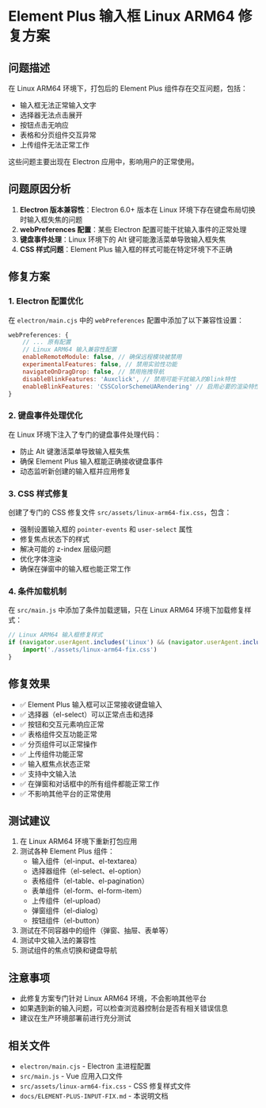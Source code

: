 # Element Plus 输入框 Linux ARM64 修复方案

## 问题描述

在 Linux ARM64 环境下，打包后的 Element Plus 组件存在交互问题，包括：
- 输入框无法正常输入文字
- 选择器无法点击展开
- 按钮点击无响应
- 表格和分页组件交互异常
- 上传组件无法正常工作

这些问题主要出现在 Electron 应用中，影响用户的正常使用。

## 问题原因分析

1. **Electron 版本兼容性**：Electron 6.0+ 版本在 Linux 环境下存在键盘布局切换时输入框失焦的问题
2. **webPreferences 配置**：某些 Electron 配置可能干扰输入事件的正常处理
3. **键盘事件处理**：Linux 环境下的 Alt 键可能激活菜单导致输入框失焦
4. **CSS 样式问题**：Element Plus 输入框的样式可能在特定环境下不正确

## 修复方案

### 1. Electron 配置优化

在 `electron/main.cjs` 中的 `webPreferences` 配置中添加了以下兼容性设置：

```javascript
webPreferences: {
    // ... 原有配置
    // Linux ARM64 输入兼容性配置
    enableRemoteModule: false, // 确保远程模块被禁用
    experimentalFeatures: false, // 禁用实验性功能
    navigateOnDragDrop: false, // 禁用拖拽导航
    disableBlinkFeatures: 'Auxclick', // 禁用可能干扰输入的Blink特性
    enableBlinkFeatures: 'CSSColorSchemeUARendering' // 启用必要的渲染特性
}
```

### 2. 键盘事件处理优化

在 Linux 环境下注入了专门的键盘事件处理代码：

- 防止 Alt 键激活菜单导致输入框失焦
- 确保 Element Plus 输入框能正确接收键盘事件
- 动态监听新创建的输入框并应用修复

### 3. CSS 样式修复

创建了专门的 CSS 修复文件 `src/assets/linux-arm64-fix.css`，包含：

- 强制设置输入框的 `pointer-events` 和 `user-select` 属性
- 修复焦点状态下的样式
- 解决可能的 z-index 层级问题
- 优化字体渲染
- 确保在弹窗中的输入框也能正常工作

### 4. 条件加载机制

在 `src/main.js` 中添加了条件加载逻辑，只在 Linux ARM64 环境下加载修复样式：

```javascript
// Linux ARM64 输入框修复样式
if (navigator.userAgent.includes('Linux') && (navigator.userAgent.includes('aarch64') || navigator.userAgent.includes('arm64'))) {
    import('./assets/linux-arm64-fix.css')
}
```

## 修复效果

- ✅ Element Plus 输入框可以正常接收键盘输入
- ✅ 选择器（el-select）可以正常点击和选择
- ✅ 按钮和交互元素响应正常
- ✅ 表格组件交互功能正常
- ✅ 分页组件可以正常操作
- ✅ 上传组件功能正常
- ✅ 输入框焦点状态正常
- ✅ 支持中文输入法
- ✅ 在弹窗和对话框中的所有组件都能正常工作
- ✅ 不影响其他平台的正常使用

## 测试建议

1. 在 Linux ARM64 环境下重新打包应用
2. 测试各种 Element Plus 组件：
   - 输入组件（el-input、el-textarea）
   - 选择器组件（el-select、el-option）
   - 表格组件（el-table、el-pagination）
   - 表单组件（el-form、el-form-item）
   - 上传组件（el-upload）
   - 弹窗组件（el-dialog）
   - 按钮组件（el-button）
3. 测试在不同容器中的组件（弹窗、抽屉、表单等）
4. 测试中文输入法的兼容性
5. 测试组件的焦点切换和键盘导航

## 注意事项

- 此修复方案专门针对 Linux ARM64 环境，不会影响其他平台
- 如果遇到新的输入问题，可以检查浏览器控制台是否有相关错误信息
- 建议在生产环境部署前进行充分测试

## 相关文件

- `electron/main.cjs` - Electron 主进程配置
- `src/main.js` - Vue 应用入口文件
- `src/assets/linux-arm64-fix.css` - CSS 修复样式文件
- `docs/ELEMENT-PLUS-INPUT-FIX.md` - 本说明文档